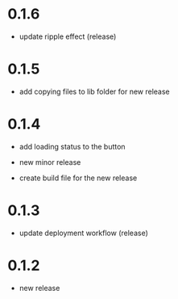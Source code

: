 # 0.1.6
* update ripple effect (release)
# 0.1.5
* add copying files to lib folder for new release
# 0.1.4
* add loading status to the button

* new minor release

* create build file for the new release
# 0.1.3
* update deployment workflow (release)
# 0.1.2
* new release
